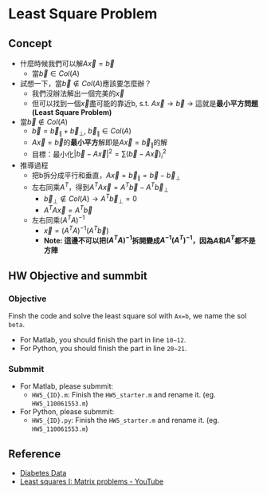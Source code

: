 # Least Square Problem


## Concept
+ 什麼時候我們可以解$A\vec{x}=\vec{b}$
	+ 當$\vec{b} \in Col(A)$
+ 試想一下，當$\vec{b} \notin Col(A)$應該要怎麼辦？
	+ 我們沒辦法解出一個完美的$\vec{x}$
	+ 但可以找到一個$\vec{x}$盡可能的靠近b,  s.t. $A\vec{x} \to \vec{b}$ -> 這就是**最小平方問題(Least Square Problem)**
+ 當$\vec{b} \notin Col(A)$
	+ $\vec{b} = \vec{b}_{\parallel} + \vec{b}_{\perp}$,   $\vec{b}_{\parallel} \in Col(A)$
	+ $A\vec{x}=\vec{b}$的**最小平方**解即是$A\vec{x}=\vec{b}_\parallel$的解
	+ 目標：最小化$|\vec{b}-A\vec{x}|^2 = \sum(\vec{b} - A\vec{x})^2_i$
+ 推導過程
	+ 把b拆分成平行和垂直，$A\vec{x} = \vec{b}_\parallel = \vec{b} - \vec{b}_\perp$
	+ 左右同乘$A^T$，得到$A^TA\vec{x} = A^T\vec{b} - A^T\vec{b}_\perp$
		+ $\vec{b}_\perp \notin Col(A) \to A^T\vec{b}_\perp=0$
		+ $A^TA\vec{x} = A^T\vec{b}$
	+ 左右同乘$(A^TA)^{-1}$
		+ $\vec{x} = (A^TA)^{-1}(A^T\vec{b})$
		+ **Note: 這邊不可以把$(A^TA)^{-1}$拆開變成$A^{-1}(A^{T})^{-1}$，因為$A$和$A^T$都不是方陣**

## HW Objective and summbit
### Objective
Finsh the code and solve the least square sol with `Ax=b`, we name the sol `beta`.
+ For Matlab, you should finish the part in line `10~12`.
+ For Python, you should finish the part in line `20~21`.

### Submmit
+ For Matlab, please submmit:
    + `HW5_{ID}.m`: Finish the `HW5_starter.m` and rename it. (eg. `HW5_110061553.m`)
+ For Python, please submmit:
    + `HW5_{ID}.py`: Finish the `HW5_starter.m` and rename it. (eg. `HW5_110061553.m`)

## Reference
+ [Diabetes Data](https://www4.stat.ncsu.edu/~boos/var.select/diabetes.html)
+ [Least squares I: Matrix problems - YouTube](https://www.youtube.com/watch?v=Z0wELiinNVQ)
